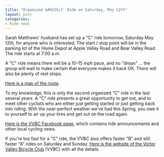 ```yaml
---
title: "Organized &#8216;C' Ride on Saturday, May 12th"
layout: post
categories:
- Ride news
---
```


Sarah Matthews' husband has set up a "C" ride tomorrow, Saturday May 12th, for anyone who is interested. The start / stop point will be in the parking lot of the Home Depot at Apple Valley Road and Bear Valley Road. The ride starts at 7:00 a.m.

A "C" ride means there will be a 10-15 mph pace, and no "drops" ... the group will wait to make certain that everyone makes it back OK. There will also be plenty of rest stops.

[Here is a map of the route](https://www.mapmyride.com/routes/view/91477317 "C Ride").

To my knowledge, this is only the second organized "C" ride in the last several years. A "C" ride presents a great opportunity to get out, and to meet other cyclists who are either just getting started or just getting back into riding. With the near-perfect weather we've had this Spring, you owe it to yourself to air up your tires and get out on the road again.

[Here is the VVBC Facebook page](https://www.facebook.com/groups/84235983842/?ref=bookmarks "VVBC"), which contains ride announcements and other local cycling news.

If you're too fast for a "C" ride, the VVBC also offers faster "B" and
still faster "A" rides on Saturday and Sunday. [Here is the website of the Victor Valley Bicycle Club](https://www.facebook.com/groups/84235983842/?ref=bookmarks "VVBC") (VVBC) with all the details.